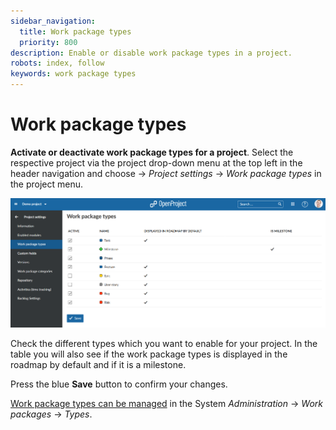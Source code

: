 ```yaml
---
sidebar_navigation:
  title: Work package types
  priority: 800
description: Enable or disable work package types in a project.
robots: index, follow
keywords: work package types
---
```

# Work package types

**Activate or deactivate work package types for a project**. 
Select the respective project via the project drop-down menu at the top left in the header navigation and choose -> *Project settings* -> *Work package types* in the project menu.

![enable work package types](image-20200127140623978.png)

Check the different types which you want to enable for your project. In the table you will also see if the work package types is displayed in the roadmap by default and if it is a milestone.

Press the blue **Save** button to confirm your changes.

[Work package types can be managed](../../system-admin-guide/work-packages/work-package-types) in the System *Administration* -> *Work packages* -> *Types*.